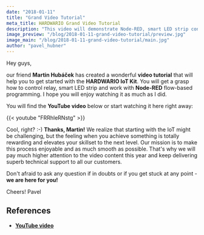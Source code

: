 ```yaml
---
date: "2018-01-11"
title: "Grand Video Tutorial"
meta_title: HARDWARIO Grand Video Tutorial
description: "This video will demonstrate Node-RED, smart LED strip control and much more..."
image_preview: "/blog/2018-01-11-grand-video-tutorial/preview.jpg"
image_main: "/blog/2018-01-11-grand-video-tutorial/main.jpg"
author: "pavel_hubner"
---
```


Hey guys,

our friend **Martin Hubáček** has created a wonderful **video tutorial** that will help you to get started with the **HARDWARIO IoT Kit**. You will get a grasp how to control relay, smart LED strip and work with **Node-RED** flow-based programming. I hope you will enjoy watching it as much as I did.

You will find the **YouTube video** below or start watching it here right away:

{{< youtube "FRRhleRNstg" >}}

Cool, right? :-) **Thanks, Martin!** We realize that starting with the IoT might be challenging, but the feeling when you achieve something is totally rewarding and elevates your skillset to the next level. Our mission is to make this process enjoyable and as much smooth as possible. That's why we will pay much higher attention to the video content this year and keep delivering superb technical support to all our customers.

Don't afraid to ask any question if in doubts or if you get stuck at any point - **we are here for you!**

Cheers! Pavel

## References

* [**YouTube video**](https://youtu.be/FRRhleRNstg)
